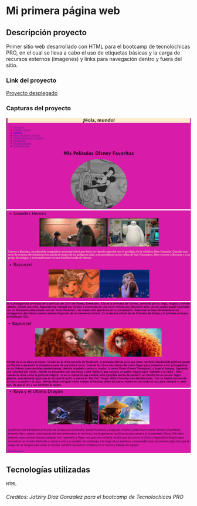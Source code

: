 # Mi primera página web

## Descripción proyecto

Primer sitio web desarrollado con HTML para el bootcamp de tecnolochicas PRO, en el cual se lleva a cabo el uso de etiquetas básicas y la carga de recursos externos (imagenes) y links para navegación dentro y fuera del sitio.

### Link del proyecto
[Proyecto desplegado](https://miprimerweb-jatz.netlify.app/)

### Capturas del proyecto
![Captura Links](img/captura1.png)
![Captura Links](img/captura2.png)
![Captura Links](img/captura3.png)
![Captura Links](img/captura4.png)

## Tecnologías utilizadas
    HTML


###### Creditos: Jatziry Diaz Gonzalez para el bootcamp de Tecnolochicas PRO
